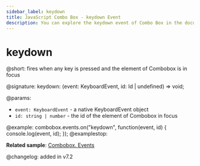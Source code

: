 ```yaml
---
sidebar_label: keydown 
title: JavaScript Combo Box - keydown Event
description: You can explore the keydown event of Combo Box in the documentation of the DHTMLX JavaScript UI library. Browse developer guides and API reference, try out code examples and live demos, and download a free 30-day evaluation version of DHTMLX Suite 7.
---
```


# keydown

@short: fires when any key is pressed and the element of Combobox is in focus

@signature: keydown: (event: KeyboardEvent, id: Id | undefined) => void;

@params:
- `event: KeyboardEvent` - a native KeyboardEvent object
- `id: string | number` - the id of the element of Combobox in focus

@example:
combobox.events.on("keydown", function(event, id) {
    console.log(event, id);
});
@examplestop:

**Related sample**: [Combobox. Events](https://snippet.dhtmlx.com/n70eqx5l)

@changelog: added in v7.2
